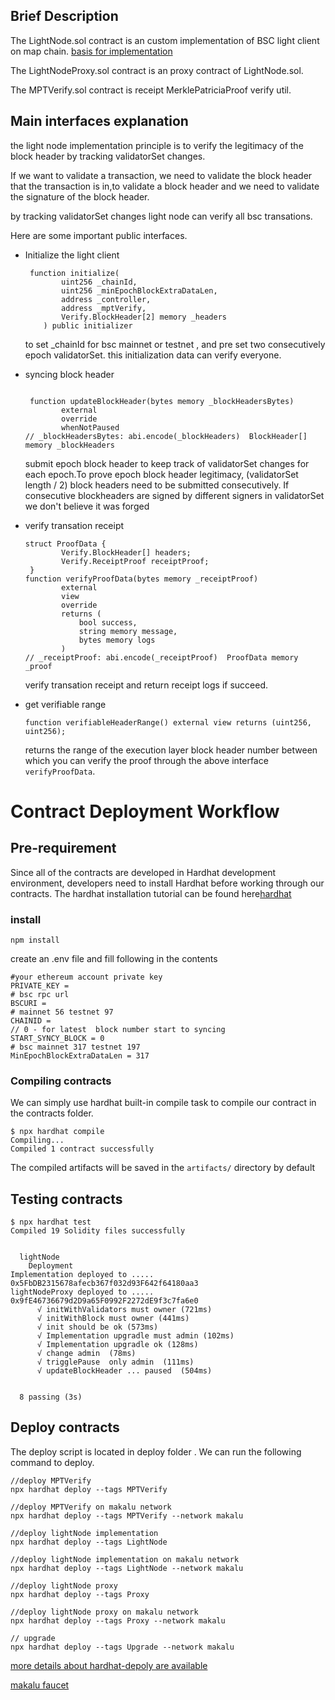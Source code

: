 ## Brief Description

The LightNode.sol contract is an custom implementation of BSC light client on map chain. [basis for implementation](https://docs.bnbchain.org/docs/learn/consensus)

The LightNodeProxy.sol contract is an proxy contract of LightNode.sol.

The MPTVerify.sol contract is receipt MerklePatriciaProof verify util.

## Main interfaces explanation

the light node implementation principle is to verify the legitimacy of the block header by tracking validatorSet changes.

If we want to validate a transaction, we need to validate the block header that the transaction is in,to validate a block header and we need to validate the signature of the block header.

by tracking validatorSet changes light node can verify all bsc transations.

Here are some important public interfaces.

* Initialize the light client

  ```solidity
   function initialize(
          uint256 _chainId,
          uint256 _minEpochBlockExtraDataLen,
          address _controller,
          address _mptVerify,
          Verify.BlockHeader[2] memory _headers
      ) public initializer 
  ```

  to  set _chainId for bsc mainnet or testnet ,  and  pre set two consecutively epoch validatorSet. this initialization  data can verify everyone.
* syncing block header

  ```solidity

   function updateBlockHeader(bytes memory _blockHeadersBytes)
          external
          override
          whenNotPaused
  // _blockHeadersBytes: abi.encode(_blockHeaders)  BlockHeader[] memory _blockHeaders

  ```

  submit epoch block header to keep track of validatorSet changes for each epoch.To prove epoch block header legitimacy, (validatorSet length / 2)  block headers need to be submitted consecutively.  If consecutive blockheaders are signed by different signers in validatorSet we don't believe it was forged
* verify transation receipt

  ```solidity
  struct ProofData {
          Verify.BlockHeader[] headers;
          Verify.ReceiptProof receiptProof;
   }
  function verifyProofData(bytes memory _receiptProof)
          external
          view
          override
          returns (
              bool success,
              string memory message,
              bytes memory logs
          )
  // _receiptProof: abi.encode(_receiptProof)  ProofData memory _proof
  ```

  verify transation receipt and return receipt logs if succeed.
* get verifiable range

  ```solidity
  function verifiableHeaderRange() external view returns (uint256, uint256);

  ```

  returns the range of the execution layer block header number between which
  you can verify the proof through the above interface `verifyProofData`.

# Contract Deployment Workflow

## Pre-requirement

Since all of the contracts are developed in Hardhat development environment, developers need to install Hardhat before working through our contracts. The hardhat installation tutorial can be found here[hardhat](https://hardhat.org/hardhat-runner/docs/getting-started#installation)

### install

```
npm install
```

create an .env file and fill following in the contents

```
#your ethereum account private key
PRIVATE_KEY = 
# bsc rpc url
BSCURI = 
# mainnet 56 testnet 97
CHAINID = 
// 0 - for latest  block number start to syncing
START_SYNCY_BLOCK = 0
# bsc mainnet 317 testnet 197
MinEpochBlockExtraDataLen = 317
```

### Compiling contracts

We can simply use hardhat built-in compile task to compile our contract in the contracts folder.

```
$ npx hardhat compile
Compiling...
Compiled 1 contract successfully
```

The compiled artifacts will be saved in the `artifacts/` directory by default

## Testing contracts

```
$ npx hardhat test
Compiled 19 Solidity files successfully


  lightNode
    Deployment
Implementation deployed to ..... 0x5FbDB2315678afecb367f032d93F642f64180aa3
lightNodeProxy deployed to ..... 0x9fE46736679d2D9a65F0992F2272dE9f3c7fa6e0
      √ initWithValidators must owner (721ms)
      √ initWithBlock must owner (441ms)
      √ init should be ok (573ms)
      √ Implementation upgradle must admin (102ms)
      √ Implementation upgradle ok (128ms)
      √ change admin  (78ms)
      √ trigglePause  only admin  (111ms)
      √ updateBlockHeader ... paused  (504ms)


  8 passing (3s)

```

## Deploy contracts

The deploy script is located in deploy folder . We can run the following command to deploy.

```
//deploy MPTVerify
npx hardhat deploy --tags MPTVerify

//deploy MPTVerify on makalu network
npx hardhat deploy --tags MPTVerify --network makalu

//deploy lightNode implementation
npx hardhat deploy --tags LightNode

//deploy lightNode implementation on makalu network
npx hardhat deploy --tags LightNode --network makalu

//deploy lightNode proxy 
npx hardhat deploy --tags Proxy

//deploy lightNode proxy on makalu network
npx hardhat deploy --tags Proxy --network makalu

// upgrade 
npx hardhat deploy --tags Upgrade --network makalu
```

[more details about hardhat-depoly are available](https://github.com/wighawag/hardhat-deploy)

[makalu faucet ](https://faucet.maplabs.io/)
